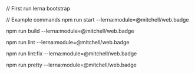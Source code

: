 // First run
lerna bootstrap

// Example commands
npm run start --lerna:module=@mitchell/web.badge

npm run build --lerna:module=@mitchell/web.badge

npm run lint --lerna:module=@mitchell/web.badge

npm run lint:fix --lerna:module=@mitchell/web.badge

npm run pretty --lerna:module=@mitchell/web.badge